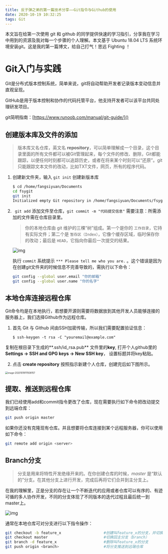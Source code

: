 ```yaml
---
title: 反子弹之弟的第一篇技术分享——Git指令与Github的使用
date: 2020-10-19 10:32:25
tags: Git 
---
```


本文旨在给第一次使用 git 和 github 的同学提供快速的学习指引，分享我在学习中用到的资源及我对每一个步骤的个人理解。本文基于 Ubuntu 18.04 LTS 系统环境安装git。这是我的第一篇博文，给自己打气！思远  Fighting ！

# Git入门与实践

Git是分布式版本控制系统，简单来说，git将自动帮助开发者记录版本变动信息并直观呈现。

GitHub是用于版本控制和协作的代码托管平台，他支持开发者可以该平台共同处理研发项目。

git简明指南：[https://www.runoob.com/manual/git-guide/]()



## 创建版本库及文件的添加

> 版本库又名仓库，英文名 **repository**，可以简单理解成一个目录，这个目录里面的所有文件都可以被Git管理起来，每个文件的修改、删除，Git都能跟踪，以便任何时刻都可以追踪历史，或者在将来某个时刻可以“还原”。git 只能跟踪文本文件的改动，比如TXT文件，网页，所有的程序代码。

1. 创建新文件夹，输入 `git init` 创建新版本库

   ```bash
   $ cd /home/fangsiyuan/Documents
   cd fsygit
   git init
   Initialized empty Git repository in /home/fangsiyuan/Documents/fsygit/.git/
   ```

2. ` git add` 添加文件至仓库，`git commit -m "代码提交信息"`  需要注意：所需添加的文件需在仓库目录里。

   > 你的本地仓库由 git 维护的三棵“树”组成。第一个是你的 `工作目录`，它持有实际文件；第二个是 `暂存区（Index）`，它像个缓存区域，临时保存你的改动；最后是 `HEAD`，它指向你最后一次提交的结果。

   ![img](https://www.runoob.com/manual/git-guide/img/trees.png)

   执行  `commit`  系统提示 `*** Please tell me who you are.` 。这个错误是因为在创建git文件夹的时候信息不完善导致的，需执行以下命令：

   ```bash
   git config --global user.email "你的邮箱"
   git config --global user.name "你的名字"
   ```



## 本地仓库连接远程仓库

Git命令均是在本地执行，若想要开源则需要将数据放到其他开发人员能够连接的服务器上，我们选择Github作为远程仓库。

1. 首先 Git 与 Github 间由SSH加密传输，所以我们需要配置验证信息：

   ```shell
   $ ssh-keygen -t rsa -C "youremail@example.com"
   ```

复制在根目录下生成的**.ssh/id_rsa.pub** 文件里的**key**, 打开个人github里的**Settings -> SSH and GPG keys -> New SSH key**， 设置标题并将key粘贴。

2. 点击 **create repository** 按照指示新建个人仓库，创建完后如下图所示。

<img src="/home/fangsiyuan/.config/Typora/typora-user-images/image-20201019111508157.png" alt="image-20201019111508157" style="zoom:50%;" />



## 提取、推送到远程仓库

我们已经使用add和commit指令更改了仓库，现在需要执行如下命令把改动提交到远端仓库：

```bash
git push origin master
```

如果你还没有克隆现有仓库。并且想要将仓库连接到某个远程服务器，你可以使用如下命令：

```bash
git remote add origin <server>
```



## Branch分支

> 分支是用来将特性开发绝缘开来的。在你创建仓库的时候，*master* 是“默认的”分支。在其他分支上进行开发，完成后再将它们合并到主分支上。

在我的理解里，正是分支的存在让一个不断迭代的应用或者仓库可以有序的、有迹可循的多人协作开发，不同的分支体现了不同版本的迭代过程且最后统一到master上。

![img](https://www.runoob.com/manual/git-guide/img/branches.png)

通常在本地仓库可对分支进行以下指令操作：

```bash
git checkout -b feature_x                   #创建叫feature_x的分支，并切换过去 
git checkout master                         #切换回主分支（branch）
git branch -d feature_x                     #删除叫feature_x的分支
git push origin <branch>                    #将分支推送到远端仓库
```



